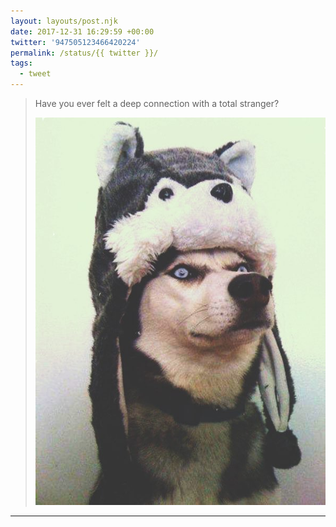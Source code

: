 ```yaml
---
layout: layouts/post.njk
date: 2017-12-31 16:29:59 +00:00
twitter: '947505123466420224'
permalink: /status/{{ twitter }}/
tags: 
  - tweet
---
```


> Have you ever felt a deep connection with a total stranger? 
> 
> ![a husky dog wearing a husky dog hat](/img/947505123466420224-DSY24f3VwAAIgHu.jpg)

---
